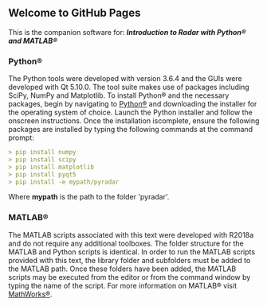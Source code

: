 ## Welcome to GitHub Pages

This is the companion software for:  **_Introduction to Radar with Python® and MATLAB®_**

### Python®

The Python tools were developed with version 3.6.4 and the GUIs were developed with Qt 5.10.0.  The  tool  suite  makes  use  of  packages  including  SciPy,  NumPy and  Matplotlib. To install Python® and the necessary packages, begin by navigating to [Python®](http://python.org) and downloading the installer for the operating system of choice. Launch the Python installer and follow the onscreen instructions. Once the installation iscomplete, ensure the following packages are installed by typing the following commands at the command prompt:

```markdown
> pip install numpy
> pip install scipy
> pip install matplotlib
> pip install pyqt5
> pip install -e mypath/pyradar
```
Where **mypath** is the path to the folder 'pyradar'.

### MATLAB®

The MATLAB scripts associated with this  text  were  developed  with  R2018a  and  do  not  require  any  additional  toolboxes. The folder structure for the MATLAB and Python scripts is identical.  In  order  to  run  the  MATLAB scripts  provided  with  this  text,  the  library  folder  and subfolders must be added to the MATLAB path. Once these folders have been added, the MATLAB scripts may be executed from the editor or from the command window by typing the name of the script.  For more information on MATLAB® visit [MathWorks®](https://www.mathworks.com/).
